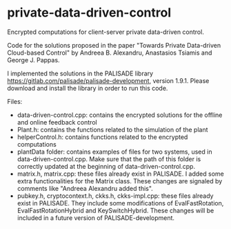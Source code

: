 # private-data-driven-control
Encrypted computations for client-server private data-driven control.

Code for the solutions proposed in the paper "Towards Private Data-driven Cloud-based Control" by Andreea B. Alexandru, Anastasios Tsiamis and George J. Pappas.

I implemented the solutions in the PALISADE library https://gitlab.com/palisade/palisade-development, version 1.9.1. Please download and install the library in order to run this code.

Files:
  - data-driven-control.cpp: contains the encrypted solutions for the offline and online feedback control
  - Plant.h: contains the functions related to the simulation of the plant
  - helperControl.h: contains functions related to the encrypted computations
  - plantData folder: contains examples of files for two systems, used in data-driven-control.cpp. Make sure that the path of this folder is correctly updated at the beginning of data-driven-control.cpp.
  - matrix.h, matrix.cpp: these files already exist in PALISADE. I added some extra functionalities for the Matrix class. These changes are signaled by comments like "Andreea Alexandru added this".
  - pubkey.h, cryptocontext.h, ckks.h, ckks-impl.cpp: these files already exist in PALISADE. They include some modifications of EvalFastRotation, EvalFastRotationHybrid and KeySwitchHybrid. These changes will be included in a future version of PALISADE-development. 

